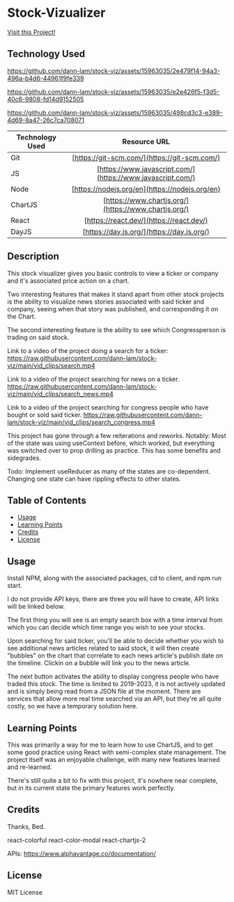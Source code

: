 # Stock-Vizualizer
[Visit this Project!](https://dann-lam.github.io/stock-viz/) 
## Technology Used


https://github.com/dann-lam/stock-viz/assets/15963035/2e479f14-94a3-496a-b4d6-44961f9fe339


https://github.com/dann-lam/stock-viz/assets/15963035/e2e426f5-f3d5-40c6-9808-fd14d9152505



https://github.com/dann-lam/stock-viz/assets/15963035/498cd3c3-e389-4d69-8a47-26c7ca708071



| Technology Used |                        Resource URL                        |
| --------------- | :--------------------------------------------------------: |
| Git             |        [https://git-scm.com/](https://git-scm.com/)        |
| JS              | [https://www.javascript.com/](https://www.javascript.com/) |
| Node            |       [https://nodejs.org/en](https://nodejs.org/en)       |
| ChartJS         |    [https://www.chartjs.org/](https://www.chartjs.org/)    |
| React           |          [https://react.dev/](https://react.dev/)          |
| DayJS           |         [https://day.js.org/](https://day.js.org/)         |

## Description

This stock visualizer gives you basic controls to view a ticker or company and it's associated price action on a chart.

Two interesting features that makes it stand apart from other stock projects is the ability to visualize news stories associated with said ticker and company, seeing when that story was published, and corresponding it on the Chart.

The second interesting feature is the ability to see which Congressperson is trading on said stock.

Link to a video of the project doing a search for a ticker:
https://raw.githubusercontent.com/dann-lam/stock-viz/main/vid_clips/search.mp4

Link to a video of the project searching for news on a ticker.
https://raw.githubusercontent.com/dann-lam/stock-viz/main/vid_clips/search_news.mp4

Link to a video of the project searching for congress people who have bought or sold said ticker.
https://raw.githubusercontent.com/dann-lam/stock-viz/main/vid_clips/search_congress.mp4

This project has gone through a few reiterations and reworks.
Notably: Most of the state was using useContext before, which worked, but everything was switched over to prop drilling as practice. This has some benefits and sidegrades.

Todo: Implement useReducer as many of the states are co-dependent. Changing one state can have rippling effects to other states.

## Table of Contents

- [Usage](#usage)
- [Learning Points](#learning-points)
- [Credits](#credits)
- [License](#license)

## Usage

Install NPM, along with the associated packages, cd to client, and npm run start.

I do not provide API keys, there are three you will have to create, API links will be linked below.

The first thing you will see is an empty search box with a time interval from which you can decide which time range you wish to see your stocks.

Upon searching for said ticker, you'll be able to decide whether you wish to see additional news articles related to said stock, it will then create "bubbles" on the chart that correlate to each news article's publish date on the timeline.
Clickin on a bubble will link you to the news article.

The next button activates the ability to display congress people who have traded this stock.
The time is limited to 2019-2023, it is not actively updated and is simply being read from a JSON file at the moment.
There are services that allow more real time searched via an API, but they're all quite costly, so we have a temporary solution here.

## Learning Points

This was primarily a way for me to learn how to use ChartJS, and to get some good practice using React with semi-complex state management. The project itself was an enjoyable challenge, with many new features learned and re-learned.

There's still quite a bit to fix with this project, it's nowhere near complete, but in its current state the primary features work perfectly.

## Credits

Thanks, Bed.

react-colorful
react-color-modal
react-chartjs-2

APIs:
https://www.alphavantage.co/documentation/

## License

MIT License

